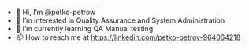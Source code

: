 - 👋 Hi, I’m @petko-petrow
- 👀 I’m interested in Quality Assurance and System Administration
- 🌱 I’m currently learning QA Manual testing
- 📫 How to reach me at https://linkedin.com/petko-petrov-964064218

